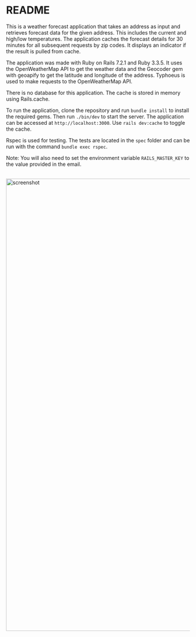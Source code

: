 # README

This is a weather forecast application that takes an address as input and
retrieves forecast data for the given address. This includes the current and
high/low temperatures. The application caches the forecast details for 30
minutes for all subsequent requests by zip codes. It displays an indicator if
the result is pulled from cache.

The application was made with Ruby on Rails 7.2.1 and Ruby 3.3.5. It uses the
OpenWeatherMap API to get the weather data and the Geocoder gem with geoapify
to get the latitude and longitude of the address. Typhoeus is used to make
requests to the OpenWeatherMap API.

There is no database for this application. The cache is stored in memory using
Rails.cache.

To run the application, clone the repository and run `bundle install` to install
the required gems. Then run `./bin/dev` to start the server. The application can
be accessed at `http://localhost:3000`.  Use `rails dev:cache` to toggle the cache.

Rspec is used for testing. The tests are located in the `spec` folder and can be
run with the command `bundle exec rspec`.

Note: You will also need to set the environment variable `RAILS_MASTER_KEY` to
the value provided in the email.

<br/>
<img width="1235" alt="screenshot" src="https://github.com/user-attachments/assets/8fc5a03e-7745-44c7-b60c-4d544c1a2eec">

